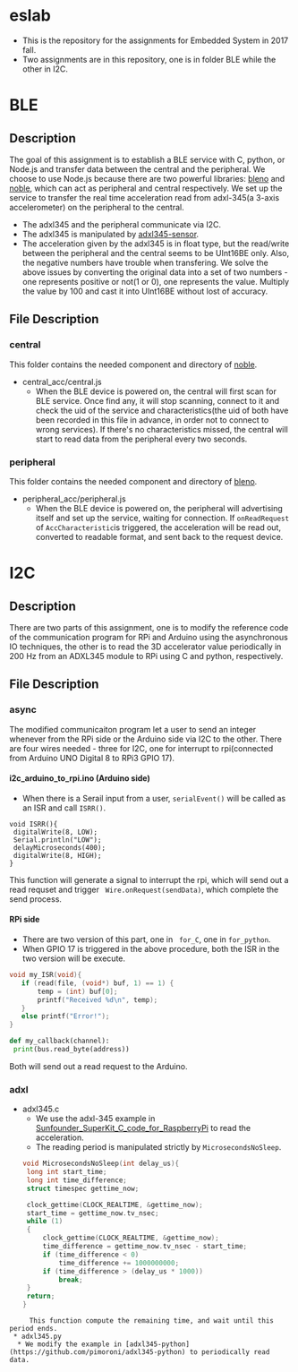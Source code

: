 # eslab
* This is the repository for the assignments for Embedded System in 2017 fall.  
* Two assignments are in this repository, one is in folder BLE while the other in I2C.

# BLE 
## Description
The goal of this assignment is to establish a BLE service with C, python, or Node.js and transfer data between the central and the peripheral.  We choose to use Node.js because there are two powerful libraries: [bleno](https://github.com/sandeepmistry/bleno) and [noble](https://github.com/sandeepmistry/noble), which can act as peripheral and central respectively.  We set up the service to transfer the real time acceleration read from adxl-345(a 3-axis accelerometer) on the peripheral to the central.
* The adxl345 and the peripheral communicate via I2C.
* The adxl345 is manipulated by [adxl345-sensor](https://github.com/skylarstein/adxl345-sensor).
* The acceleration given by the adxl345 is in float type, but the read/write between the peripheral and the central seems to be UInt16BE only.  Also, the negative numbers have trouble when transfering. We solve the above issues by converting the original data into a set of two numbers - one represents positive or not(1 or 0), one represents the value. Multiply the value by 100 and cast it into UInt16BE without lost of accuracy.

## File Description
### central
This folder contains the needed component and directory of [noble](https://github.com/sandeepmistry/noble).
* central_acc/central.js
  * When the BLE device is powered on, the central will first scan for BLE service. Once find any, it will stop scanning, connect to it and check the uid of the service and characteristics(the uid of both have been recorded in this file in advance, in order not to connect to wrong services). If there's no characteristics missed, the central will start to read data from the peripheral every two seconds.

### peripheral
This folder contains the needed component and directory of [bleno](https://github.com/sandeepmistry/bleno).
* peripheral_acc/peripheral.js
  * When the BLE device is powered on, the peripheral will advertising itself and set up the service, waiting for connection. If ```onReadRequest``` of ```AccCharacteristic```is triggered, the acceleration will be read out, converted to readable format, and sent back to the request device.




# I2C
## Description
There are two parts of this assignment, one is to modify the reference code of the communication program for RPi and Arduino using the asynchronous IO techniques, the other is to read the 3D accelerator value periodically in 200 Hz from an ADXL345 module to RPi using C and python, respectively.

## File Description
### async 
The modified communicaiton program let a user to send an integer whenever from the RPi side or the Arduino side via I2C to the other. There are four wires needed - three for I2C, one for interrupt to rpi(connected from Arduino UNO Digital 8 to RPi3 GPIO 17). 
#### i2c_arduino_to_rpi.ino (Arduino side)
 * When there is a Serail input from a user, ```serialEvent()``` will be called as an ISR and call ```ISRR()```.
 ```arduino
 void ISRR(){
  digitalWrite(8, LOW);
  Serial.println("LOW");
  delayMicroseconds(400);
  digitalWrite(8, HIGH);
}
```
This function will generate a signal to interrupt the rpi, which will send out a read requset and trigger ``` Wire.onRequest(sendData)```, which complete the send process.

#### RPi side
 * There are two version of this part, one in ``` for_C```, one in ```for_python```.
 * When GPIO 17 is triggered in the above procedure, both the ISR in the two version will be execute.
 ``` C
 void my_ISR(void){
	if (read(file, (void*) buf, 1) == 1) {
		temp = (int) buf[0];
		printf("Received %d\n", temp);
	}
	else printf("Error!");
}
```
```python
def my_callback(channel):
 print(bus.read_byte(address))
```
Both will send out a read request to the Arduino.

### adxl
 * adxl345.c
   * We use the adxl-345 example in [Sunfounder_SuperKit_C_code_for_RaspberryPi](https://github.com/sunfounder/Sunfounder_SuperKit_C_code_for_RaspberryPi) to read the acceleration.
   * The reading period is manipulated strictly by ```MicrosecondsNoSleep```.
   ```C
   void MicrosecondsNoSleep(int delay_us){
	long int start_time;
	long int time_difference;
	struct timespec gettime_now;

	clock_gettime(CLOCK_REALTIME, &gettime_now);
	start_time = gettime_now.tv_nsec;
	while (1)
	{
		clock_gettime(CLOCK_REALTIME, &gettime_now);
		time_difference = gettime_now.tv_nsec - start_time;
		if (time_difference < 0)
			time_difference += 1000000000;				
		if (time_difference > (delay_us * 1000))
			break;
	}
	return;
   }
```
     This function compute the remaining time, and wait until this period ends.
 * adxl345.py
  * We modify the example in [adxl345-python](https://github.com/pimoroni/adxl345-python) to periodically read data.
  
  
